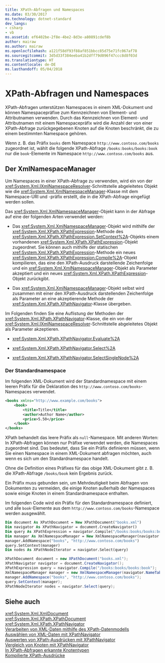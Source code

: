```yaml
---
title: XPath-Abfragen und Namespaces
ms.date: 03/30/2017
ms.technology: dotnet-standard
dev_langs:
- csharp
- vb
ms.assetid: ef6402be-2f8e-4be2-8d3e-a80891cdef8b
author: mairaw
ms.author: mairaw
ms.openlocfilehash: a121f58df93f88af851bbcc85d75e71fc067af78
ms.sourcegitcommit: 3d5d33f384eeba41b2dff79d096f47ccc8d8f03d
ms.translationtype: HT
ms.contentlocale: de-DE
ms.lasthandoff: 05/04/2018
---
```

# <a name="xpath-queries-and-namespaces"></a>XPath-Abfragen und Namespaces
XPath-Abfragen unterstützen Namespaces in einem XML-Dokument und können Namespacepräfixe zum Kennzeichnen von Element- und Attributnamen verwenden. Durch das Kennzeichnen von Element- und Attributnamen mit einem Namespacepräfix wird die Anzahl der von einer XPath-Abfrage zurückgegebenen Knoten auf die Knoten beschränkt, die zu einem bestimmten Namespace gehören.  
  
 Wenn z. B. das Präfix `books` dem Namespace `http://www.contoso.com/books` zugeordnet ist, wählt die folgende XPath-Abfrage `/books:books/books:book` nur die `book`-Elemente im Namespace `http://www.contoso.com/books` aus.  
  
## <a name="the-xmlnamespacemanager"></a>Der XmlNamespaceManager  
 Um Namespaces in einer XPath-Abfrage zu verwenden, wird ein von der <xref:System.Xml.IXmlNamespaceResolver>-Schnittstelle abgeleitetes Objekt wie die <xref:System.Xml.XmlNamespaceManager>-Klasse mit dem Namespace-URI und -präfix erstellt, die in die XPath-Abfrage eingefügt werden sollen.  
  
 Das <xref:System.Xml.XmlNamespaceManager>-Objekt kann in der Abfrage auf eine der folgenden Arten verwendet werden:  
  
-   Das <xref:System.Xml.XmlNamespaceManager>-Objekt wird mithilfe der <xref:System.Xml.XPath.XPathExpression>-Methode des <xref:System.Xml.XPath.XPathExpression.SetContext%2A>-Objekts einem vorhandenen <xref:System.Xml.XPath.XPathExpression>-Objekt zugeordnet. Sie können auch mithilfe der statischen <xref:System.Xml.XPath.XPathExpression>-Methode ein neues <xref:System.Xml.XPath.XPathExpression.Compile%2A>-Objekt kompilieren, das eine den XPath-Ausdruck darstellende Zeichenfolge und ein <xref:System.Xml.XmlNamespaceManager>-Objekt als Parameter akzeptiert und ein neues <xref:System.Xml.XPath.XPathExpression>-Objekt zurückgibt.  
  
-   Das <xref:System.Xml.XmlNamespaceManager>-Objekt selbst wird zusammen mit einer den XPath-Ausdruck darstellenden Zeichenfolge als Parameter an eine akzeptierende Methode der <xref:System.Xml.XPath.XPathNavigator>-Klasse übergeben.  
  
 Im Folgenden finden Sie eine Auflistung der Methoden der <xref:System.Xml.XPath.XPathNavigator>-Klasse, die ein von der <xref:System.Xml.IXmlNamespaceResolver>-Schnittstelle abgeleitetes Objekt als Parameter akzeptieren.  
  
-   <xref:System.Xml.XPath.XPathNavigator.Evaluate%2A>  
  
-   <xref:System.Xml.XPath.XPathNavigator.Select%2A>  
  
-   <xref:System.Xml.XPath.XPathNavigator.SelectSingleNode%2A>  
  
### <a name="the-default-namespace"></a>Der Standardnamespace  
 Im folgenden XML-Dokument wird der Standardnamespace mit einem leeren Präfix für die Deklaration des `http://www.contoso.com/books`-Namespaces verwendet.  
  
```xml  
<books xmlns="http://www.example.com/books">  
    <book>  
        <title>Title</title>  
        <author>Author Name</author>  
        <price>5.50</price>  
    </book>  
</books>  
```  
  
 XPath behandelt das leere Präfix als `null`-Namespace. Mit anderen Worten: In XPath-Abfragen können nur Präfixe verwendet werden, die Namespaces zugeordnet sind. Das bedeutet, dass Sie ein Präfix definieren müssen, wenn Sie einen Namespace in einem XML-Dokument abfragen möchten, auch wenn es sich um den Standardnamespace handelt.  
  
 Ohne die Definition eines Präfixes für das obige XML-Dokument gibt z. B. die XPath-Abfrage `/books/book` kein Ergebnis zurück.  
  
 Ein Präfix muss gebunden sein, um Mehrdeutigkeit beim Abfragen von Dokumenten zu vermeiden, die einige Knoten außerhalb der Namespaces sowie einige Knoten in einem Standardnamespace enthalten.  
  
 Im folgenden Code wird ein Präfix für den Standardnamespace definiert, und alle `book`-Elemente aus dem `http://www.contoso.com/books`-Namespace werden ausgewählt.  
  
```vb  
Dim document As XPathDocument = New XPathDocument("books.xml")  
Dim navigator As XPathNavigator = document.CreateNavigator()  
Dim query As XPathExpression = navigator.Compile("/books:books/books:book")  
Dim manager As XmlNamespaceManager = New XmlNamespaceManager(navigator.NameTable)  
manager.AddNamespace("books", "http://www.contoso.com/books")  
query.SetContext(manager)  
Dim nodes As XPathNodeIterator = navigator.Select(query)  
```  
  
```csharp  
XPathDocument document = new XPathDocument("books.xml");  
XPathNavigator navigator = document.CreateNavigator();  
XPathExpression query = navigator.Compile("/books:books/books:book");  
XmlNamespaceManager manager = new XmlNamespaceManager(navigator.NameTable);  
manager.AddNamespace("books", "http://www.contoso.com/books");  
query.SetContext(manager);  
XPathNodeIterator nodes = navigator.Select(query);  
```  
  
## <a name="see-also"></a>Siehe auch  
 <xref:System.Xml.XmlDocument>  
 <xref:System.Xml.XPath.XPathDocument>  
 <xref:System.Xml.XPath.XPathNavigator>  
 [Verarbeiten von XML-Daten mithilfe des XPath-Datenmodells](../../../../docs/standard/data/xml/process-xml-data-using-the-xpath-data-model.md)  
 [Auswählen von XML-Daten mit XPathNavigator](../../../../docs/standard/data/xml/select-xml-data-using-xpathnavigator.md)  
 [Auswerten von XPath-Ausdrücken mit XPathNavigator](../../../../docs/standard/data/xml/evaluate-xpath-expressions-using-xpathnavigator.md)  
 [Vergleich von Knoten mit XPathNavigator](../../../../docs/standard/data/xml/matching-nodes-using-xpathnavigator.md)  
 [In XPath-Abfragen erkannte Knotentypen](../../../../docs/standard/data/xml/node-types-recognized-with-xpath-queries.md)  
 [Kompilierte XPath-Ausdrücke](../../../../docs/standard/data/xml/compiled-xpath-expressions.md)
